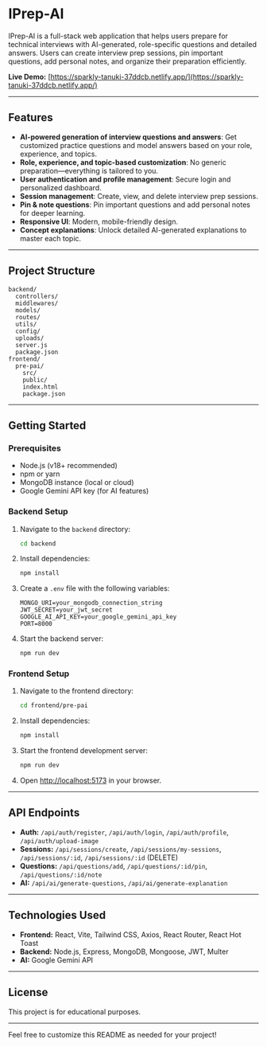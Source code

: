 # IPrep-AI

IPrep-AI is a full-stack web application that helps users prepare for technical interviews with AI-generated, role-specific questions and detailed answers. Users can create interview prep sessions, pin important questions, add personal notes, and organize their preparation efficiently.

**Live Demo:** [https://sparkly-tanuki-37ddcb.netlify.app/](https://sparkly-tanuki-37ddcb.netlify.app/)

---

## Features

- **AI-powered generation of interview questions and answers**: Get customized practice questions and model answers based on your role, experience, and topics.
- **Role, experience, and topic-based customization**: No generic preparation—everything is tailored to you.
- **User authentication and profile management**: Secure login and personalized dashboard.
- **Session management**: Create, view, and delete interview prep sessions.
- **Pin & note questions**: Pin important questions and add personal notes for deeper learning.
- **Responsive UI**: Modern, mobile-friendly design.
- **Concept explanations**: Unlock detailed AI-generated explanations to master each topic.

---

## Project Structure

```
backend/
  controllers/
  middlewares/
  models/
  routes/
  utils/
  config/
  uploads/
  server.js
  package.json
frontend/
  pre-pai/
    src/
    public/
    index.html
    package.json
```

---

## Getting Started

### Prerequisites

- Node.js (v18+ recommended)
- npm or yarn
- MongoDB instance (local or cloud)
- Google Gemini API key (for AI features)

### Backend Setup

1. Navigate to the `backend` directory:
   ```sh
   cd backend
   ```
2. Install dependencies:
   ```sh
   npm install
   ```
3. Create a `.env` file with the following variables:
   ```
   MONGO_URI=your_mongodb_connection_string
   JWT_SECRET=your_jwt_secret
   GOOGLE_AI_API_KEY=your_google_gemini_api_key
   PORT=8000
   ```
4. Start the backend server:
   ```sh
   npm run dev
   ```

### Frontend Setup

1. Navigate to the frontend directory:
   ```sh
   cd frontend/pre-pai
   ```
2. Install dependencies:
   ```sh
   npm install
   ```
3. Start the frontend development server:
   ```sh
   npm run dev
   ```
4. Open [http://localhost:5173](http://localhost:5173) in your browser.

---

## API Endpoints

- **Auth:** `/api/auth/register`, `/api/auth/login`, `/api/auth/profile`, `/api/auth/upload-image`
- **Sessions:** `/api/sessions/create`, `/api/sessions/my-sessions`, `/api/sessions/:id`, `/api/sessions/:id` (DELETE)
- **Questions:** `/api/questions/add`, `/api/questions/:id/pin`, `/api/questions/:id/note`
- **AI:** `/api/ai/generate-questions`, `/api/ai/generate-explanation`

---

## Technologies Used

- **Frontend:** React, Vite, Tailwind CSS, Axios, React Router, React Hot Toast
- **Backend:** Node.js, Express, MongoDB, Mongoose, JWT, Multer
- **AI:** Google Gemini API

---

## License

This project is for educational purposes.

---

Feel free to customize this README as needed for your project!
